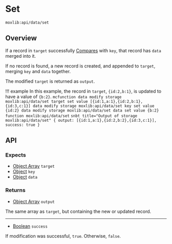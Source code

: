 # Set
`moxlib:api/data/set`

## Overview
If a record in `target` successfully [Compares](/modules/data/compare) with `key`, that record has `data` merged into it.

If no record is found, a new record is created, and appended to `target`, merging `key` and `data` together.

The modified `target` is returned as `output`.

!!! example
    In this example, the record in `target`, `{id:2,b:1}`, is updated to have a value of `{b:2}`.
    ``` mcfunction
    data modify storage moxlib:api/data/set target set value [{id:1,a:1},{id:2,b:1},{id:3,c:1}]
    data modify storage moxlib:api/data/set key set value {id:2}
    data modify storage moxlib:api/data/set data set value {b:2}
    function moxlib:api/data/set
    ```
    ``` snbt title="Output of storage moxlib:api/data/set"
    {
      output: [{id:1,a:1},{id:2,b:2},{id:3,c:1}],
      success: true
    }
    ```

## API
### Expects
- [Object Array](/types#array) `target`
- [Object](/types#object) `key`
- [Object](/types#object) `data`

### Returns
- [Object Array](/types#array) `output`

The same array as `target`, but containing the new or updated record.

---

- [Boolean](/types#boolean) `success`

If modification was successful, `true`. Otherwise, `false`.